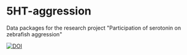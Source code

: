 # 5HT-aggression
Data packages for the research project "Participation of serotonin on zebrafish aggression" 

[![DOI](https://zenodo.org/badge/102662502.svg)](https://zenodo.org/badge/latestdoi/102662502)
